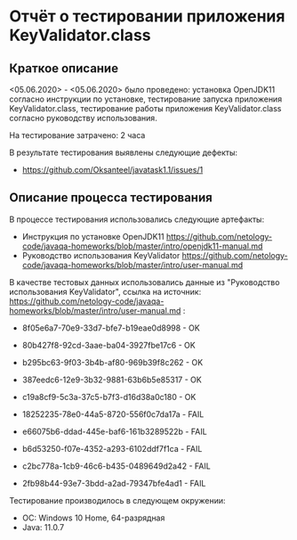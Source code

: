 # Отчёт о тестировании приложения KeyValidator.class

## Краткое описание

<05.06.2020> - <05.06.2020> было проведено: установка OpenJDK11 согласно инструкции по установке, тестирование запуска приложения KeyValidator.class, тестирование работы приложения KeyValidator.class согласно руководству использования.

На тестирование затрачено: 2 часа

В результате тестирования выявлены следующие дефекты:
* https://github.com/Oksanteel/javatask1.1/issues/1

## Описание процесса тестирования

В процессе тестирования использовались следующие артефакты:
* Инструкция по установке OpenJDK11 https://github.com/netology-code/javaqa-homeworks/blob/master/intro/openjdk11-manual.md
* Руководство использования KeyValidator https://github.com/netology-code/javaqa-homeworks/blob/master/intro/user-manual.md


В качестве тестовых данных использовались данные из "Руководство использования KeyValidator", ссылка на источник: https://github.com/netology-code/javaqa-homeworks/blob/master/intro/user-manual.md :
* 8f05e6a7-70e9-33d7-bfe7-b19eae0d8998 - OK 
* 80b427f8-92cd-3aae-ba04-3927fbe17c6 - OK
* b295bc63-9f03-3b4b-af80-969b39f8c262 - OK
* 387eedc6-12e9-3b32-9881-63b6b5e85317 - OK
* c19a8cf9-5c3a-37c5-b7f3-d16d38a0c180 - OK

* 18252235-78e0-44a5-8720-556f0c7da17a - FAIL
* e66075b6-ddad-445e-baf6-161b3289522b - FAIL
* b6d53250-f07e-4352-a293-6102ddf7f1ca - FAIL
* c2bc778a-1cb9-46c6-b435-0489649d2a42 - FAIL
* 2fb98b44-93e7-3bdd-a2ad-79347bfe4ad1 - FAIL


Тестирование производилось в следующем окружении:
* ОС: Windows 10 Home, 64-разрядная
* Java: 11.0.7
